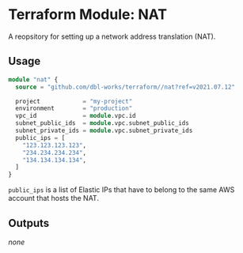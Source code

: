 # Terraform Module: NAT

A reopsitory for setting up a network address translation (NAT).



## Usage

```terraform
module "nat" {
  source = "github.com/dbl-works/terraform//nat?ref=v2021.07.12"

  project            = "my-project"
  environment        = "production"
  vpc_id             = module.vpc.id
  subnet_public_ids  = module.vpc.subnet_public_ids
  subnet_private_ids = module.vpc.subnet_private_ids
  public_ips = [
    "123.123.123.123",
    "234.234.234.234",
    "134.134.134.134",
  ]
}
```

`public_ips` is a list of Elastic IPs that have to belong to the same AWS account that hosts the NAT.



## Outputs
_none_
